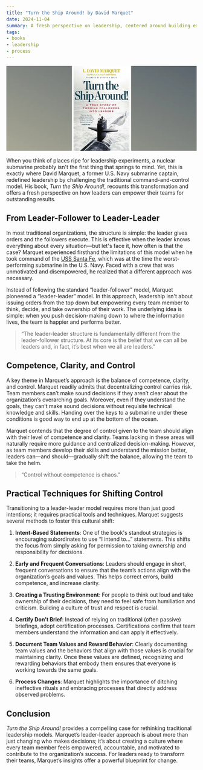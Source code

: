 ```yaml
---
title: "Turn the Ship Around! by David Marquet"
date: 2024-11-04
summary: A fresh perspective on leadership, centered around building empowered, accountable teams
tags:
- books
- leadership
- process
---
```


![Some alt text](/assets/images/books/turn-the-ship-around.webp)

When you think of places ripe for leadership experiments, a nuclear submarine probably isn't the first thing that springs to mind. Yet, this is exactly where David Marquet, a former U.S. Navy submarine captain, redefined leadership by challenging the traditional command-and-control model. His book, _Turn the Ship Around!_, recounts this transformation and offers a fresh perspective on how leaders can empower their teams for outstanding results.

## From Leader-Follower to Leader-Leader

In most traditional organizations, the structure is simple: the leader gives orders and the followers execute. This is effective when the leader knows everything about every situation—but let's face it, how often is that the case? Marquet experienced firsthand the limitations of this model when he took command of the [USS Santa Fe](https://en.wikipedia.org/wiki/USS_Santa_Fe_(SSN-763)), which was at the time the worst-performing submarine in the U.S. Navy. Faced with a crew that was unmotivated and disempowered, he realized that a different approach was necessary.

Instead of following the standard “leader-follower” model, Marquet pioneered a “leader-leader” model. In this approach, leadership isn't about issuing orders from the top down but empowering every team member to think, decide, and take ownership of their work. The underlying idea is simple: when you push decision-making down to where the information lives, the team is happier and performs better.

> “The leader-leader structure is fundamentally different from the leader-follower structure. At its core is the belief that we can all be leaders and, in fact, it’s best when we all are leaders.”

## Competence, Clarity, and Control

A key theme in Marquet’s approach is the balance of competence, clarity, and control. Marquet readily admits that decentralizing control carries risk. Team members can’t make sound decisions if they aren’t clear about the organization’s overarching goals. Moreover, even if they understand the goals, they can’t make sound decisions without requisite technical knowledge and skills. Handing over the keys to a submarine under these conditions is good way to end up at the bottom of the ocean.

Marquet contends that the degree of control given to the team should align with their level of competence and clarity. Teams lacking in these areas will naturally require more guidance and centralized decision-making. However, as team members develop their skills and understand the mission better, leaders can—and should—gradually shift the balance, allowing the team to take the helm.

> “Control without competence is chaos.”

## Practical Techniques for Shifting Control

Transitioning to a leader-leader model requires more than just good intentions; it requires practical tools and techniques. Marquet suggests several methods to foster this cultural shift:

1. **Intent-Based Statements**: One of the book's standout strategies is encouraging subordinates to use “I intend to…” statements. This shifts the focus from simply asking for permission to taking ownership and responsibility for decisions.

2. **Early and Frequent Conversations**: Leaders should engage in short, frequent conversations to ensure that the team’s actions align with the organization’s goals and values. This helps correct errors, build competence, and increase clarity.

3. **Creating a Trusting Environment**: For people to think out loud and take ownership of their decisions, they need to feel safe from humiliation and criticism. Building a culture of trust and respect is crucial.

4. **Certify Don’t Brief**: Instead of relying on traditional (often passive) briefings, adopt certification processes. Certifications confirm that team members understand the information and can apply it effectively.

5. **Document Team Values and Reward Behavior**: Clearly documenting team values and the behaviors that align with those values is crucial for maintaining clarity. Once these values are defined, recognizing and rewarding behaviors that embody them ensures that everyone is working towards the same goals.

6. **Process Changes**: Marquet highlights the importance of ditching ineffective rituals and embracing processes that directly address observed problems.

## Conclusion

_Turn the Ship Around!_ provides a compelling case for rethinking traditional leadership models. Marquet’s leader-leader approach is about more than just changing who makes decisions; it’s about creating a culture where every team member feels empowered, accountable, and motivated to contribute to the organization’s success. For leaders ready to transform their teams, Marquet’s insights offer a powerful blueprint for change.
